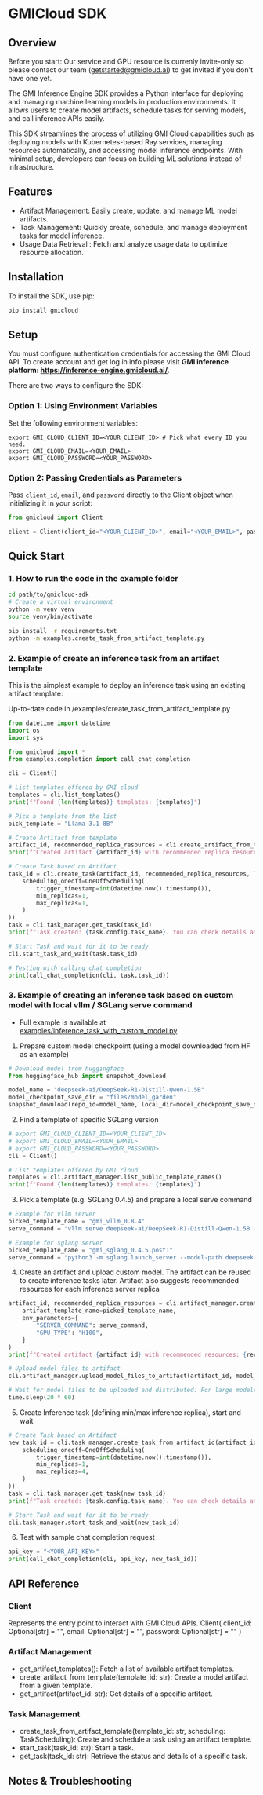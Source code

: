 # GMICloud SDK

## Overview
Before you start: Our service and GPU resource is currenly invite-only so please contact our team (getstarted@gmicloud.ai) to get invited if you don't have one yet.

The GMI Inference Engine SDK provides a Python interface for deploying and managing machine learning models in production environments. It allows users to create model artifacts, schedule tasks for serving models, and call inference APIs easily.

This SDK streamlines the process of utilizing GMI Cloud capabilities such as deploying models with Kubernetes-based Ray services, managing resources automatically, and accessing model inference endpoints. With minimal setup, developers can focus on building ML solutions instead of infrastructure.

## Features

- Artifact Management: Easily create, update, and manage ML model artifacts.
- Task Management: Quickly create, schedule, and manage deployment tasks for model inference.
- Usage Data Retrieval : Fetch and analyze usage data to optimize resource allocation.

## Installation

To install the SDK, use pip:

```bash
pip install gmicloud
```

## Setup

You must configure authentication credentials for accessing the GMI Cloud API. 
To create account and get log in info please visit **GMI inference platform: https://inference-engine.gmicloud.ai/**.

There are two ways to configure the SDK:

### Option 1: Using Environment Variables

Set the following environment variables:

```shell
export GMI_CLOUD_CLIENT_ID=<YOUR_CLIENT_ID> # Pick what every ID you need.
export GMI_CLOUD_EMAIL=<YOUR_EMAIL>
export GMI_CLOUD_PASSWORD=<YOUR_PASSWORD>
```

### Option 2: Passing Credentials as Parameters

Pass `client_id`, `email`, and `password` directly to the Client object when initializing it in your script:

```python
from gmicloud import Client

client = Client(client_id="<YOUR_CLIENT_ID>", email="<YOUR_EMAIL>", password="<YOUR_PASSWORD>")
```

## Quick Start

### 1. How to run the code in the example folder
```bash
cd path/to/gmicloud-sdk
# Create a virtual environment
python -m venv venv
source venv/bin/activate

pip install -r requirements.txt
python -m examples.create_task_from_artifact_template.py
```

### 2. Example of create an inference task from an artifact template

This is the simplest example to deploy an inference task using an existing artifact template:

Up-to-date code in /examples/create_task_from_artifact_template.py

```python
from datetime import datetime
import os
import sys

from gmicloud import *
from examples.completion import call_chat_completion

cli = Client()

# List templates offered by GMI cloud 
templates = cli.list_templates()
print(f"Found {len(templates)} templates: {templates}")

# Pick a template from the list
pick_template = "Llama-3.1-8B"

# Create Artifact from template
artifact_id, recommended_replica_resources = cli.create_artifact_from_template(templates[0])
print(f"Created artifact {artifact_id} with recommended replica resources: {recommended_replica_resources}")

# Create Task based on Artifact
task_id = cli.create_task(artifact_id, recommended_replica_resources, TaskScheduling(
    scheduling_oneoff=OneOffScheduling(
        trigger_timestamp=int(datetime.now().timestamp()),
        min_replicas=1,
        max_replicas=1,
    )
))
task = cli.task_manager.get_task(task_id)
print(f"Task created: {task.config.task_name}. You can check details at https://inference-engine.gmicloud.ai/user-console/task")

# Start Task and wait for it to be ready
cli.start_task_and_wait(task.task_id)

# Testing with calling chat completion
print(call_chat_completion(cli, task.task_id))

```

### 3. Example of creating an inference task based on custom model with local vllm / SGLang serve command
* Full example is available at [examples/inference_task_with_custom_model.py](https://github.com/GMISWE/python-sdk/blob/main/examples/inference_task_with_custom_model.py)

1. Prepare custom model checkpoint (using a model downloaded from HF as an example)

```python
# Download model from huggingface
from huggingface_hub import snapshot_download

model_name = "deepseek-ai/DeepSeek-R1-Distill-Qwen-1.5B"
model_checkpoint_save_dir = "files/model_garden"
snapshot_download(repo_id=model_name, local_dir=model_checkpoint_save_dir)
```

2. Find a template of specific SGLang version

```python
# export GMI_CLOUD_CLIENT_ID=<YOUR_CLIENT_ID>
# export GMI_CLOUD_EMAIL=<YOUR_EMAIL>
# export GMI_CLOUD_PASSWORD=<YOUR_PASSWORD>
cli = Client()

# List templates offered by GMI cloud 
templates = cli.artifact_manager.list_public_template_names()
print(f"Found {len(templates)} templates: {templates}")
```

3. Pick a template (e.g. SGLang 0.4.5) and prepare a local serve command

```python
# Example for vllm server
picked_template_name = "gmi_vllm_0.8.4"
serve_command = "vllm serve deepseek-ai/DeepSeek-R1-Distill-Qwen-1.5B --trust-remote-code --gpu-memory-utilization 0.8"

# Example for sglang server
picked_template_name = "gmi_sglang_0.4.5.post1"
serve_command = "python3 -m sglang.launch_server --model-path deepseek-ai/DeepSeek-R1-Distill-Qwen-1.5B --trust-remote-code --mem-fraction-static 0.8 --tp 2"
```

4. Create an artifact and upload custom model. The artifact can be reused to create inference tasks later. Artifact also suggests recommended resources for each inference server replica

```python
artifact_id, recommended_replica_resources = cli.artifact_manager.create_artifact_from_template_name(
    artifact_template_name=picked_template_name,
    env_parameters={
        "SERVER_COMMAND": serve_command,
        "GPU_TYPE": "H100",
    }
)
print(f"Created artifact {artifact_id} with recommended resources: {recommended_replica_resources}")

# Upload model files to artifact
cli.artifact_manager.upload_model_files_to_artifact(artifact_id, model_checkpoint_save_dir)

# Wait for model files to be uploaded and distributed. For large models (e.g. 10B+ parameters), this may take 20+ minutes.
time.sleep(20 * 60)
```

5. Create Inference task (defining min/max inference replica), start and wait

```python
# Create Task based on Artifact
new_task_id = cli.task_manager.create_task_from_artifact_id(artifact_id, recommended_replica_resources, TaskScheduling(
    scheduling_oneoff=OneOffScheduling(
        trigger_timestamp=int(datetime.now().timestamp()),
        min_replicas=1,
        max_replicas=4,
    )
))
task = cli.task_manager.get_task(new_task_id)
print(f"Task created: {task.config.task_name}. You can check details at https://inference-engine.gmicloud.ai/user-console/task")

# Start Task and wait for it to be ready
cli.task_manager.start_task_and_wait(new_task_id)
```

6. Test with sample chat completion request

```python
api_key = "<YOUR_API_KEY>"
print(call_chat_completion(cli, api_key, new_task_id))
```


## API Reference

### Client

Represents the entry point to interact with GMI Cloud APIs.
Client(
client_id: Optional[str] = "",
email: Optional[str] = "",
password: Optional[str] = ""
)

### Artifact Management

* get_artifact_templates(): Fetch a list of available artifact templates.
* create_artifact_from_template(template_id: str): Create a model artifact from a given template.
* get_artifact(artifact_id: str): Get details of a specific artifact.

### Task Management

* create_task_from_artifact_template(template_id: str, scheduling: TaskScheduling): Create and schedule a task using an
  artifact template.
* start_task(task_id: str): Start a task.
* get_task(task_id: str): Retrieve the status and details of a specific task.

## Notes & Troubleshooting
